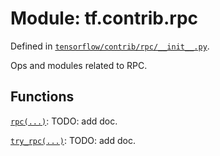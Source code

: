 <div itemscope itemtype="http://developers.google.com/ReferenceObject">
<meta itemprop="name" content="tf.contrib.rpc" />
<meta itemprop="path" content="Stable" />
</div>

# Module: tf.contrib.rpc



Defined in [`tensorflow/contrib/rpc/__init__.py`](https://www.tensorflow.org/code/tensorflow/contrib/rpc/__init__.py).

Ops and modules related to RPC.


## Functions

[`rpc(...)`](../../tf/contrib/rpc/rpc.md): TODO: add doc.

[`try_rpc(...)`](../../tf/contrib/rpc/try_rpc.md): TODO: add doc.

